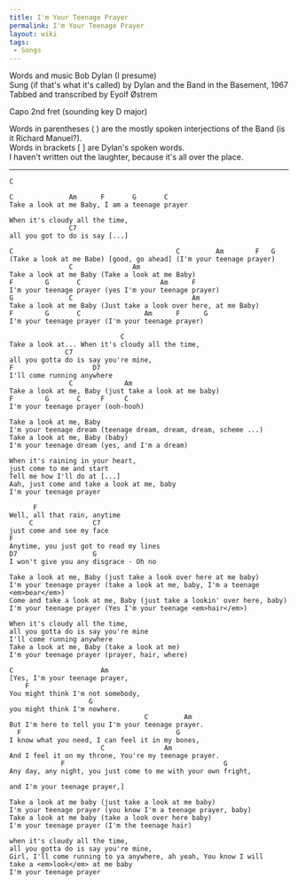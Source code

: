 ```yaml
---
title: I'm Your Teenage Prayer
permalink: I'm Your Teenage Prayer
layout: wiki
tags:
 - Songs
---
```


Words and music Bob Dylan (I presume)  
Sung (if that's what it's called) by Dylan and the Band in the Basement,
1967  
Tabbed and transcribed by Eyolf Østrem

Capo 2nd fret (sounding key D major)

Words in parentheses ( ) are the mostly spoken interjections of the Band
(is it Richard Manuel?).  
Words in brackets [ ] are Dylan's spoken words.  
I haven't written out the laughter, because it's all over the place.

* * * * *

    C

    C              Am      F       G       C
    Take a look at me Baby, I am a teenage prayer

    When it's cloudy all the time,
                   C7
    all you got to do is say [...]

    C                                         C         Am        F   G
    (Take a look at me Babe) [good, go ahead] (I'm your teenage prayer)
                   C               Am
    Take a look at me Baby (Take a look at me Baby)
    F        G       C                    Am      F
    I'm your teenage prayer (yes I'm your teenage prayer)
    G              C                              Am
    Take a look at me Baby (Just take a look over here, at me Baby)
    F        G       C                Am      F      G
    I'm your teenage prayer (I'm your teenage prayer)

                                C
    Take a look at... When it's cloudy all the time,
                  C7
    all you gotta do is say you're mine,
    F                    D7
    I'll come running anywhere
                   C             Am
    Take a look at me, Baby (just take a look at me baby)
    F        G       C     F     C
    I'm your teenage prayer (ooh-hooh)

    Take a look at me, Baby
    I'm your teenage dream (teenage dream, dream, dream, scheme ...)
    Take a look at me, Baby (baby)
    I'm your teenage dream (yes, and I'm a dream)

    When it's raining in your heart,
    just come to me and start
    Tell me how I'll do at [...]
    Aah, just come and take a look at me, baby
    I'm your teenage prayer

          F
    Well, all that rain, anytime
         C               C7
    just come and see my face
    F
    Anytime, you just got to read my lines
    D7                   G
    I won't give you any disgrace - Oh no

    Take a look at me, Baby (just take a look over here at me baby)
    I'm your teenage prayer (take a look at me, baby, I'm a teenage <em>bear</em>)
    Come and take a look at me, Baby (just take a lookin' over here, baby)
    I'm your teenage prayer (Yes I'm your teenage <em>hair</em>)

    When it's cloudy all the time,
    all you gotta do is say you're mine
    I'll come running anywhere
    Take a look at me, Baby (take a look at me)
    I'm your teenage prayer (prayer, hair, where)

    C                      Am
    [Yes, I'm your teenage prayer,
        F
    You might think I'm not somebody,
                        G
    you might think I'm nowhere.
                                      C         Am
    But I'm here to tell you I'm your teenage prayer.
      F                                       G
    I know what you need, I can feel it in my bones,
                           C               Am
    And I feel it on my throne, You're my teenage prayer.
                 F                                        G
    Any day, any night, you just come to me with your own fright,

    and I'm your teenage prayer,]

    Take a look at me baby (just take a look at me baby)
    I'm your teenage prayer (you know I'm a teenage prayer, baby)
    Take a look at me baby (take a look over here baby)
    I'm your teenage prayer (I'm the teenage hair)

    when it's cloudy all the time,
    all you gotta do is say you're mine,
    Girl, I'll come running to ya anywhere, ah yeah, You know I will
    take a <em>look</em> at me baby
    I'm your teenage prayer
